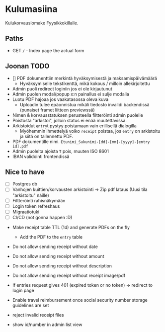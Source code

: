 # Kulumasiina

Kulukorvauslomake Fyysikkokillalle.

## Paths

- GET `/` - Index page the actual form


## Joonan TODO
- [] PDF dokumenttiin merkintä hyväksymisestä ja maksamispäivämäärä
  - Hyväksymiselle tekstikenttä, mikä kokous / milloin allekirjoitettu
- Admin puoli redirect loginiin jos ei ole kirjautunut
- Admin puolen modal/popup x:n painallus ei sulje modalia
- Luotu PDF hajoaa jos vaakatasossa oleva kuva
  - Uploadin tulee epäonnistua mikäli tiedosto invalidi backendissä (punaiset framet liitteen previewssä)
- Nimen & korvausstatuksen perusteella filtteröinti admin puolelle
- Poistosta "arkistoi", jolloin status ei enää muutettavissa.
- Arkistoidut `entry`t pystyy poistamaan vain erillisellä dialogilla
  - Myöhemmin ihmettelyä voiko `receipt` poistaa, jos `entry` on arkistoitu ja siitä on tallennettu PDF.
- PDF dokumentille nimi.
  `Etunimi_Sukunimi-[dd]-[mm]-[yyyy]-[entry id].pdf`
- Admin puolelta ajoista `T` pois, muuten ISO 8601
- IBAN validointi frontendissä


## Nice to have
- [ ] Postgres db
- [ ] Vanhojen kuittien/korvausten arkistointi -> Zip pdf lataus (Uusi tila "arkistoitu" näille)
- [ ] Filtteröinti rahisnäkymään
- [ ] Login token refreshaus
- [ ] Migraatiotuki
- [ ] CI/CD (not gonna happen :D)
- Make receipt table TTL (1d) and generate PDFs on the fly
  - Add the PDF to the `entry` table

- Do not allow sending receipt without date
- Do not allow sending receipt without amount
- Do not allow sending receipt without description
- Do not allow sending receipt without receipt image/pdf

- If entries request gives 401 (expired token or no token) -> redirect to login page
- Enable travel reimbursement once social security number storage guidelines are set
- reject invalid receipt files

- show id/number in admin list view